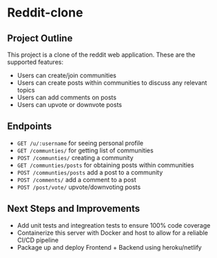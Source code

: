 # Reddit-clone

## Project Outline

This project is a clone of the reddit web application. These are the supported features:

- Users can create/join communities
- Users can create posts within communities to discuss any relevant topics
- Users can add comments on posts
- Users can upvote or downvote posts

## Endpoints

- `GET /u/:username` for seeing personal profile
- `GET /communties/` for getting list of communities
- `POST /communties/` creating a community
- `GET /communties/posts` for obtaining posts within communities
- `POST /communties/posts` add a post to a community
- `POST /comments/` add a comment to a post
- `POST /post/vote/` upvote/downvoting posts

## Next Steps and Improvements

- Add unit tests and integreation tests to ensure 100% code coverage
- Containerize this server with Docker and host to allow for a reliable CI/CD pipeline
- Package up and deploy Frontend + Backend using heroku/netlify
